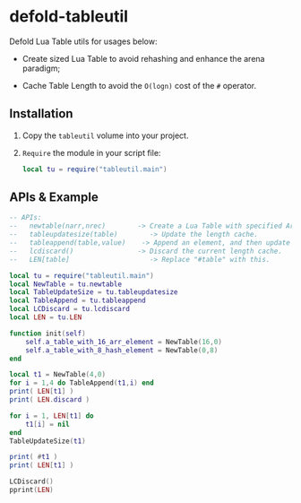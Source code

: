 # defold-tableutil

Defold Lua Table utils for usages below:

- Create sized Lua Table to avoid rehashing and enhance the arena paradigm;

- Cache Table Length to avoid the `O(logn)` cost of the `#` operator.

## Installation

1. Copy the `tableutil` volume into your project.

2. `Require` the module in your script file:
   
   ```lua
   local tu = require("tableutil.main")
   ```

## APIs & Example

```lua
-- APIs:
--   newtable(narr,nrec)        -> Create a Lua Table with specified ArrayPart size and HashPart size.
--   tableupdatesize(table)        -> Update the length cache.
--   tableappend(table,value)    -> Append an element, and then update the length cache.
--   lcdiscard()                -> Discard the current length cache.
--   LEN[table]                    -> Replace "#table" with this.

local tu = require("tableutil.main")
local NewTable = tu.newtable
local TableUpdateSize = tu.tableupdatesize
local TableAppend = tu.tableappend
local LCDiscard = tu.lcdiscard
local LEN = tu.LEN

function init(self)
    self.a_table_with_16_arr_element = NewTable(16,0)
    self.a_table_with_8_hash_element = NewTable(0,8)
end

local t1 = NewTable(4,0)
for i = 1,4 do TableAppend(t1,i) end
print( LEN[t1] )
print( LEN.discard )

for i = 1, LEN[t1] do
	t1[i] = nil
end
TableUpdateSize(t1)

print( #t1 )
print( LEN[t1] )

LCDiscard()
pprint(LEN)
```
